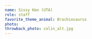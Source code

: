 ```yaml
---
name: Sissy Han (UTA)
role: staff
favorite_theme_animal: Brachiosaurus
photo: 
throwback_photo: colin_alt.jpg
---
```

